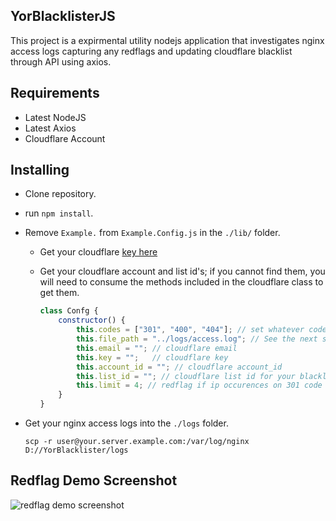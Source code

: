 ## YorBlacklisterJS

This project is a expirmental utility nodejs application that investigates nginx access logs capturing any redflags and updating cloudflare blacklist through API using axios. 

## Requirements

- Latest NodeJS 
- Latest Axios
- Cloudflare Account

## Installing

- Clone repository.

- run `npm install`.

- Remove `Example.` from `Example.Config.js` in the `./lib/` folder.

    - Get your cloudflare [key here](https://support.cloudflare.com/hc/en-us/articles/200167836-Managing-API-Tokens-and-Keys#12345682)

    - Get your cloudflare account and list id's; if you cannot find them, you will need to consume the methods included in the cloudflare class to get them.

        ```js
        class Confg {
            constructor() {
                this.codes = ["301", "400", "404"]; // set whatever codes you want to watch for being excessively hit
                this.file_path = "../logs/access.log"; // See the next step 
                this.email = ""; // cloudflare email
                this.key = "";   // cloudflare key
                this.account_id = ""; // cloudflare account_id
                this.list_id = ""; // cloudflare list id for your blacklist
                this.limit = 4; // redflag if ip occurences on 301 code over limit
            }
        }
        ```

- Get your nginx access logs into the `./logs` folder.

    ```
    scp -r user@your.server.example.com:/var/log/nginx D://YorBlacklister/logs

    ```

## Redflag Demo Screenshot 

![redflag demo screenshot](https://github.com/yordadev/YorBlacklister/blob/master/resources/redflags.png)